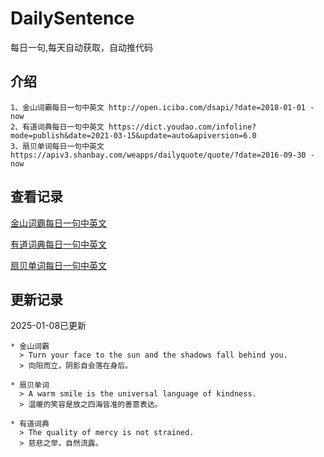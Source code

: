 # DailySentence

每日一句,每天自动获取，自动推代码

## 介绍

```
1、金山词霸每日一句中英文 http://open.iciba.com/dsapi/?date=2018-01-01 - now
2、有道词典每日一句中英文 https://dict.youdao.com/infoline?mode=publish&date=2021-03-15&update=auto&apiversion=6.0
3、扇贝单词每日一句中英文 https://apiv3.shanbay.com/weapps/dailyquote/quote/?date=2016-09-30 - now
```

## 查看记录

[金山词霸每日一句中英文](./data/iciba/)

[有道词典每日一句中英文](./data/youdao/)

[扇贝单词每日一句中英文](./data/shanbay/)

## 更新记录
2025-01-08已更新 
```
* 金山词霸
  > Turn your face to the sun and the shadows fall behind you.
  > 向阳而立，阴影自会落在身后。

* 扇贝单词
  > A warm smile is the universal language of kindness.
  > 温暖的笑容是放之四海皆准的善意表达。

* 有道词典
  > The quality of mercy is not strained.
  > 慈悲之举，自然流露。

```
